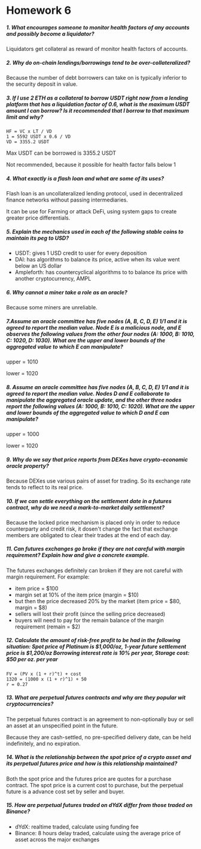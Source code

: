 # Homework 6

##### 1. What encourages someone to monitor health factors of any accounts and possibly become a liquidator?

Liquidators get collateral as reward of monitor health factors of accounts.

##### 2. Why do on-chain lendings/borrowings tend to be over-collateralized?

Because the number of debt borrowers can take on is typically inferior to the security deposit in value.

##### 3. If I use 2 ETH as a collateral to borrow USDT right now from a lending platform that has a liquidation factor of 0.6, what is the maximum USDT amount I can borrow? Is it recommended that I borrow to that maximum limit and why?

```
HF = VC x LT / VD
1 = 5592 USDT x 0.6 / VD
VD = 3355.2 USDT
```

Max USDT can be borrowed is 3355.2 USDT

Not recommended, because it possible for health factor falls below 1

##### 4. What exactly is a flash loan and what are some of its uses?

Flash loan is an uncollateralized lending protocol, used in decentralized finance networks without passing intermediaries.

It can be use for Farming or attack DeFi, using system gaps to create greater price differentials.

##### 5. Explain the mechanics used in each of the following stable coins to maintain its peg to USD?

- USDT: gives 1 USD credit to user for every deposition
- DAI: has algorithms to balance its price, active when its value went below an US dollar
- Ampleforth: has countercyclical algorithms to to balance its price with another cryptocurrency, AMPL

##### 6. Why cannot a miner take a role as an oracle?

Because some miners are unreliable.

##### 7.Assume an oracle committee has five nodes (A, B, C, D, E) 1/1 and it is agreed to report the median value. Node E is a malicious node, and E observes the following values from the other four nodes (A: 1000, B: 1010, C: 1020, D: 1030). What are the upper and lower bounds of the aggregated value to which E can manipulate?

upper = 1010

lower = 1020

##### 8. Assume an oracle committee has five nodes (A, B, C, D, E) 1/1 and it is agreed to report the median value. Nodes D and E collaborate to manipulate the aggregated oracle update, and the other three nodes report the following values (A: 1000, B: 1010, C: 1020). What are the upper and lower bounds of the aggregated value to which D and E can manipulate?

upper = 1000

lower = 1020

##### 9. Why do we say that price reports from DEXes have crypto-economic oracle property?

Because DEXes use various pairs of asset for trading. So its exchange rate tends to reflect to its real price.

##### 10. If we can settle everything on the settlement date in a futures contract, why do we need a mark-to-market daily settlement?

Because the locked price mechanism is placed only in order to reduce counterparty and credit risk, it dosen't change the fact that exchange members are obligated to clear their trades at the end of each day.

##### 11. Can futures exchanges go broke if they are not careful with margin requirement? Explain how and give a concrete example.

The futures exchanges definitely can broken if they are not careful with margin requirement. For example:

- item price = $100
- margin set at 10% of the item price (margin = $10)
- but then the price decreased 20% by the market (item price = $80, margin = $8)
- sellers will lost their profit (since the selling price decreased)
- buyers will need to pay for the remain balance of the margin requirement (remain = $2)

##### 12. Calculate the amount of risk-free profit to be had in the following situation: Spot price of Platinum is $1,000/oz, 1-year future settlement price is $1,200/oz Borrowing interest rate is 10% per year, Storage cost: $50 per oz. per year

```
FV = (PV x (1 + r)^t) + cost
1320 = (1000 x (1 + r)^1) + 50
r = 0.27
```

##### 13. What are perpetual futures contracts and why are they popular wit cryptocurrencies?

The perpetual futures contract is an agreement to non-optionally buy or sell an asset at an unspecified point in the future.

Because they are cash-settled, no pre-specified delivery date, can be held indefinitely, and no expiration.

##### 14. What is the relationship between the spot price of a crypto asset and its perpetual futures price and how is this relationship maintained?

Both the spot price and the futures price are quotes for a purchase contract. The spot price is a current cost to purchase, but the perpetual future is a advance cost set by seller and buyer.

##### 15. How are perpetual futures traded on dYdX differ from those traded on Binance?

- dYdX: realtime traded, calculate using funding fee
- Binance: 8 hours delay traded, calculate using the average price of asset across the major exchanges
